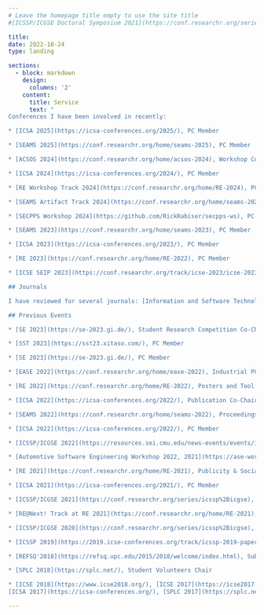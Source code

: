 ```yaml
---
# Leave the homepage title empty to use the site title
#[ICSSP/ICGSE Doctoral Symposium 2021](https://conf.researchr.org/series/icssp%2Bicgse), PC Member

title:
date: 2022-10-24
type: landing

sections:
  - block: markdown
    design:
      columns: '2'
    content:
      title: Service
      text: "
Conferences I have been involved in recently:

* [ICSA 2025](https://icsa-conferences.org/2025/), PC Member

* [SEAMS 2025](https://conf.researchr.org/home/seams-2025), PC Member

* [ACSOS 2024](https://conf.researchr.org/home/acsos-2024), Workshop Co-Chair

* [ICSA 2024](https://icsa-conferences.org/2024/), PC Member

* [RE Workshop Track 2024](https://conf.researchr.org/home/RE-2024), PC Member

* [SEAMS Artifact Track 2024](https://conf.researchr.org/home/seams-2024), PC Member

* [SECPPS Workshop 2024](https://github.com/RickRabiser/secpps-ws), PC Member

* [SEAMS 2023](https://conf.researchr.org/home/seams-2023), PC Member

* [ICSA 2023](https://icsa-conferences.org/2023/), PC Member

* [RE 2023](https://conf.researchr.org/home/RE-2022), PC Member

* [ICSE SEIP 2023](https://conf.researchr.org/track/icse-2023/icse-2023-SEIP), PC Member

## Journals

I have reviewed for several journals: [Information and Software Technology](https://www.sciencedirect.com/journal/information-and-software-technology), [Communications of the ACM](https://cacm.acm.org/), [Empirical Software Engineering](https://www.springer.com/journal/10664), [Journal of Systems & Software](https://www.journals.elsevier.com/journal-of-systems-and-software), [IEEE Software](https://www.computer.org/csdl/magazine/so), [Journal of Software: Evolution and Process](https://onlinelibrary.wiley.com/journal/20477481), [Requirements Engineering](https://link.springer.com/journal/766), ...

## Previous Events

* [SE 2023](https://se-2023.gi.de/), Student Research Competition Co-Chair

* [SST 2023](https://sst23.xitaso.com/), PC Member

* [SE 2023](https://se-2023.gi.de/), PC Member

* [EASE 2022](https://conf.researchr.org/home/ease-2022), Industrial PC Co-Chair

* [RE 2022](https://conf.researchr.org/home/RE-2022), Posters and Tool Demo Co-Chair

* [ICSA 2022](https://icsa-conferences.org/2022/), Publication Co-Chair

* [SEAMS 2022](https://conf.researchr.org/home/seams-2022), Proceedings Chair

* [ICSA 2022](https://icsa-conferences.org/2022/), PC Member

* [ICSSP/ICGSE 2022](https://resources.sei.cmu.edu/news-events/events/icssp/), PC Member

* [Automotive Software Engineering Workshop 2022, 2021](https://ase-workshop.github.io/2022/), PC Member

* [RE 2021](https://conf.researchr.org/home/RE-2021), Publicity & Social Media Chair

* [ICSA 2021](https://icsa-conferences.org/2021/), PC Member

* [ICSSP/ICGSE 2021](https://conf.researchr.org/series/icssp%2Bicgse), PC Member

* [RE@Next! Track at RE 2021](https://conf.researchr.org/home/RE-2021), PC Member

* [ICSSP/ICGSE 2020](https://conf.researchr.org/series/icssp%2Bicgse), PC Member

* [ICSSP 2019](https://2019.icse-conferences.org/track/icssp-2019-papers), PC Member

* [REFSQ'2018](https://refsq.upc.edu/2015/2018/welcome/index.html), Sub-Reviewer

* [SPLC 2018](https://splc.net/), Student Volunteers Chair

* [ICSE 2018](https://www.icse2018.org/), [ICSE 2017](https://icse2017.gatech.edu/),
[ICSA 2017](https://icsa-conferences.org/), [SPLC 2017](https://splc.net/), Student Volunteer"

---
```


